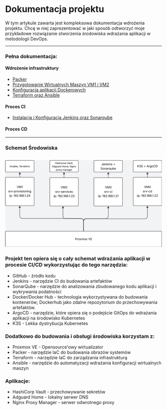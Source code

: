 # Dokumentacja projektu

W tym artykule zawarta jest kompleksowa dokumentacja wdrożenia projektu. Chcę w niej zaprezentować w jaki sposób odtworzyć moje przykładowe rozwiązanie stworzenia środowiska wdrażania aplikacji w metodologii DevOps.

---

### Pełna dokumentacja:

#### Wdrożenie infrastruktury
- [Packer](./Wdrożenie%20środowiska/Packer.md)
- [Przygotowanie Wirtualnych Maszyn VM1 i VM2](./Wdrożenie%20środowiska/Prepare%20VM1%20and%20VM2.md)
- [Konfiguracja aplikacji Dockerowych](./Wdrożenie%20środowiska/Docker%20configuration.md)
- [Terraform oraz Ansible](./Wdrożenie%20środowiska/Terraform+Ansible.md)

#### Proces CI
- [Instalacja i Konfiguracja Jenkins oraz Sonarqube](./CI/Jenkins.md)
#### Proces CD

---
### Schemat Środowiska

![alt text](Environment-schema.png)
---
### Projekt ten opiera się o cały schemat wdrażania aplikacji w procesie CI/CD wykorzystując do tego narzędzia:

- GitHub - źródło kodu
- Jenkins - narzędzie CI do budowania artefaktów 
- SonarQube - narzędzie do analizowania zbudowanego kodu aplikacji i wykrywania podatności
- Docker/Docker Hub - technologia wykorzystywana do budowania kontenerów; Dockerhub jako zdalne repozytorium do przechowywania artefaktów.
- ArgoCD - narzędzie, które opiera się o podejście GitOps do wdrażania aplikacji na środowisko Kubernetes
- K3S - Lekka dystrybucja Kubernetes

### Dodatkowo do budowania i obsługi środowiska korzystam z:
- Proxmox VE - Opensource'owy wirtualizator 
- Packer - narzędzie IaC do budowania obrazów systemów
- Terraform - narzędzie IaC do zarządzania infrastrukturą
- Ansible - narzędzie do automatyzacji wdrażania konfiguracji wirtualnych maszyn

### Aplikacje:
- HashiCorp Vault - przechowywanie sekretów
- Adguard Home - lokalny serwer DNS
- Nginx Proxy Manager - serwer odwrotnego proxy



